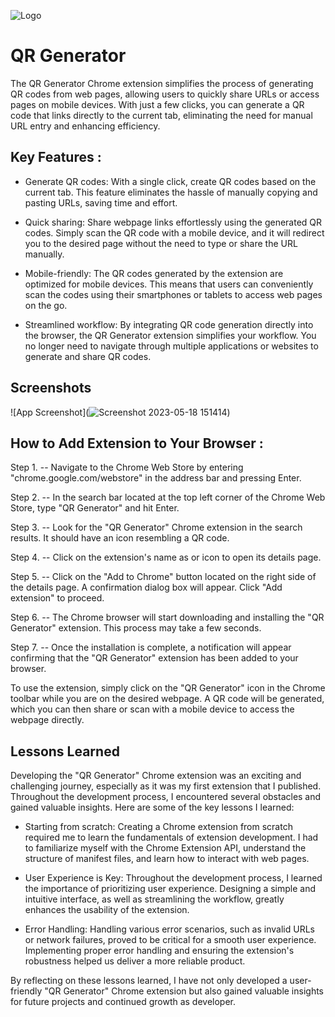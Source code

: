 
![Logo](https://dev-to-uploads.s3.amazonaws.com/uploads/articles/th5xamgrr6se0x5ro4g6.png)


# QR Generator

The QR Generator Chrome extension simplifies the process of generating QR codes from web pages, allowing users to quickly share URLs or access pages on mobile devices. With just a few clicks, you can generate a QR code that links directly to the current tab, eliminating the need for manual URL entry and enhancing efficiency.


## Key Features :

- Generate QR codes: With a single click, create QR codes based on the current tab. This feature eliminates the hassle of manually copying and pasting URLs, saving time and effort.

- Quick sharing: Share webpage links effortlessly using the generated QR codes. Simply scan the QR code with a mobile device, and it will redirect you to the desired page without the need to type or share the URL manually.

- Mobile-friendly: The QR codes generated by the extension are optimized for mobile devices. This means that users can conveniently scan the codes using their smartphones or tablets to access web pages on the go.

- Streamlined workflow: By integrating QR code generation directly into the browser, the QR Generator extension simplifies your workflow. You no longer need to navigate through multiple applications or websites to generate and share QR codes.
## Screenshots

![App Screenshot](![Screenshot 2023-05-18 151414](https://github.com/RaghavRD/QR-Code-Generator/assets/108291726/524e9e8a-45ef-4aa9-9de1-59142e371e00))


## How to Add Extension to Your Browser :

Step 1.
-- Navigate to the Chrome Web Store by entering "chrome.google.com/webstore" in the address bar and pressing Enter.

Step 2.
-- In the search bar located at the top left corner of the Chrome Web Store, type "QR Generator" and hit Enter.

Step 3.
-- Look for the "QR Generator" Chrome extension in the search results. It should have an icon resembling a QR code.

Step 4.
-- Click on the extension's name as or icon to open its details page.

Step 5.
-- Click on the "Add to Chrome" button located on the right side of the details page. A confirmation dialog box will appear. Click "Add extension" to proceed.

Step 6.
-- The Chrome browser will start downloading and installing the "QR Generator" extension. This process may take a few seconds.

Step 7.
-- Once the installation is complete, a notification will appear confirming that the "QR Generator" extension has been added to your browser.

To use the extension, simply click on the "QR Generator" icon in the Chrome toolbar while you are on the desired webpage. A QR code will be generated, which you can then share or scan with a mobile device to access the webpage directly.
## Lessons Learned

Developing the "QR Generator" Chrome extension was an exciting and challenging journey, especially as it was my first extension that I published. Throughout the development process, I encountered several obstacles and gained valuable insights. Here are some of the key lessons I learned:

- Starting from scratch: Creating a Chrome extension from scratch required me to learn the fundamentals of extension development. I had to familiarize myself with the Chrome Extension API, understand the structure of manifest files, and learn how to interact with web pages.

- User Experience is Key: Throughout the development process, I learned the importance of prioritizing user experience. Designing a simple and intuitive interface, as well as streamlining the workflow, greatly enhances the usability of the extension.


- Error Handling: Handling various error scenarios, such as invalid URLs or network failures, proved to be critical for a smooth user experience. Implementing proper error handling and ensuring the extension's robustness helped us deliver a more reliable product.


By reflecting on these lessons learned, I have not only developed a user-friendly "QR Generator" Chrome extension but also gained valuable insights for future projects and continued growth as developer.
